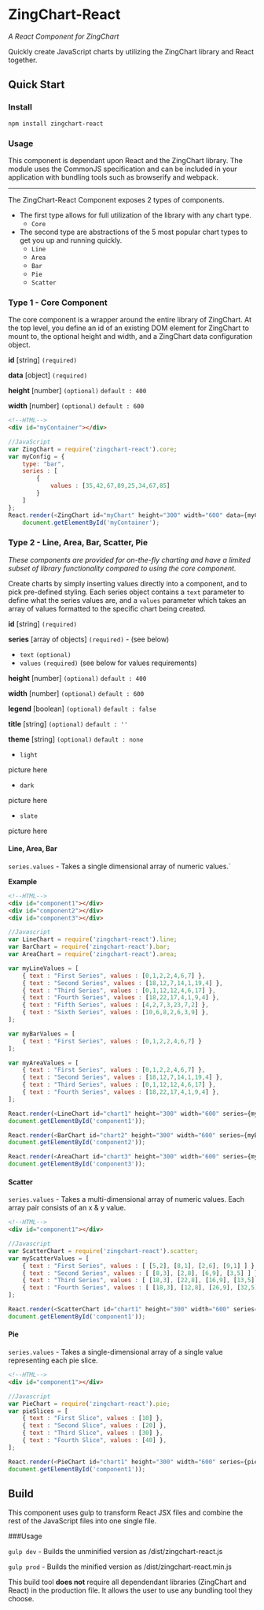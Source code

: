 # ZingChart-React

*A React Component for ZingChart*

Quickly create JavaScript charts by utilizing the ZingChart library and React together.

## Quick Start

### Install
```
npm install zingchart-react
```

### Usage

This component is dependant upon React and the ZingChart library. The module uses the CommonJS specification and can be included in your application with bundling tools such as browserify and webpack.

---

The ZingChart-React Component exposes 2 types of components. 

* The first type allows for full utilization of the library with any chart type.
	* `Core`
* The second type are abstractions of the 5 most popular chart types to get you up and running quickly.
 	* `Line`
 	* `Area`
 	* `Bar`
 	* `Pie`
 	* `Scatter`


### Type 1 - Core Component
The core component is a wrapper around the entire library of ZingChart. At the top level, you define an id of an existing DOM
element for ZingChart to mount to, the optional height and width, and a ZingChart data configuration object.

**id** [string] `(required)`

**data** [object] `(required)`

**height** [number] `(optional)` `default : 400`

**width** [number] `(optional)` `default : 600`


```html
<!--HTML-->
<div id="myContainer"></div>
```

```js
//JavaScript
var ZingChart = require('zingchart-react').core;
var myConfig = {
 	type: "bar", 
	series : [
		{
			values : [35,42,67,89,25,34,67,85]
		}
	]
};
React.render(<ZingChart id="myChart" height="300" width="600" data={myConfig} />, 
	document.getElementById('myContainer');
```
### Type 2 - Line, Area, Bar, Scatter, Pie
*These components are provided for on-the-fly charting and have a limited subset of library functionality compared to using the core component.*

Create charts by simply inserting values directly into a component, and to pick pre-defined styling. Each series object contains a `text` parameter to define what the series values are, and a `values` parameter which takes an array of values formatted to the specific chart being created.

**id** [string] `(required)`

**series** [array of objects] `(required)`  - (see below)

* `text` `(optional)`
* `values` `(required)` (see below for values requirements)

**height** [number] `(optional)` `default : 400`

**width** [number] `(optional)` `default : 600`

**legend** [boolean] `(optional)` `default : false`

**title** [string] `(optional)` `default : '' ` 

**theme** [string] `(optional)` `default : none` 

* `light`

picture here

* `dark`

picture here

* `slate`

picture here


#### Line, Area, Bar

`series.values` - Takes a single dimensional array of numeric values.`


**Example**

```html
<!--HTML-->
<div id="component1"></div>
<div id="component2"></div>
<div id="component3"></div>
```

```js
//Javascript
var LineChart = require('zingchart-react').line;
var BarChart = require('zingchart-react').bar;
var AreaChart = require('zingchart-react').area;

var myLineValues = [
    { text : "First Series", values : [0,1,2,2,4,6,7] },
    { text : "Second Series", values : [18,12,7,14,1,19,4] },
    { text : "Third Series", values : [0,1,12,12,4,6,17] },
    { text : "Fourth Series", values : [18,22,17,4,1,9,4] },
    { text : "Fifth Series", values : [4,2,7,3,23,7,2] },
    { text : "Sixth Series", values : [10,6,8,2,6,3,9] },
];

var myBarValues = [
    { text : "First Series", values : [0,1,2,2,4,6,7] }
];

var myAreaValues = [
    { text : "First Series", values : [0,1,2,2,4,6,7] },
    { text : "Second Series", values : [18,12,7,14,1,19,4] },
    { text : "Third Series", values : [0,1,12,12,4,6,17] },
    { text : "Fourth Series", values : [18,22,17,4,1,9,4] },
];

React.render(<LineChart id="chart1" height="300" width="600" series={myLineValues} legend="true" theme="light" title="Hello Line Chart"/>, 
document.getElementById('component1'));

React.render(<BarChart id="chart2" height="300" width="600" series={myBarValues} legend="true" theme="dark" title="Hello Bar Chart"/>, 
document.getElementById('component2'));

React.render(<AreaChart id="chart3" height="300" width="600" series={myBarValues} legend="true" theme="slate" title="Hello Area Chart"/>, 
document.getElementById('component3'));
```

#### Scatter

`series.values` - Takes a multi-dimensional array of numeric values. Each array pair consists of an x & y value.


```html
<!--HTML-->
<div id="component1"></div>
```

```js
//Javascript
var ScatterChart = require('zingchart-react').scatter;
var myScatterValues = [
    { text : "First Series", values : [ [5,2], [8,1], [2,6], [9,1] ] },
    { text : "Second Series", values : [ [8,3], [2,8], [6,9], [3,5] ] },
    { text : "Third Series", values : [ [18,3], [22,8], [16,9], [13,5] ] },
    { text : "Fourth Series", values : [ [18,3], [12,8], [26,9], [32,5] ] },
];

React.render(<ScatterChart id="chart1" height="300" width="600" series={myScatterValues} legend="true" theme="light" title="Hello Scatter Chart"/>, 
document.getElementById('component1'));

```


#### Pie

`series.values` - Takes a single-dimensional array of a single value representing each pie slice.

```html
<!--HTML-->
<div id="component1"></div>
```

```js
//Javascript
var PieChart = require('zingchart-react').pie;
var pieSlices = [
    { text : "First Slice", values : [10] },
    { text : "Second Slice", values : [20] },
    { text : "Third Slice", values : [30] },
    { text : "Fourth Slice", values : [40] },
];

React.render(<PieChart id="chart1" height="300" width="600" series={pieSlices} legend="true" theme="light" title="Hello Pie Chart"/>, 
document.getElementById('component1'));

```


## Build

This component uses gulp to transform React JSX files and combine the rest of the JavaScript files into one single file.

###Usage

`gulp dev` - Builds the unminified version as /dist/zingchart-react.js

`gulp prod` - Builds the minified version as /dist/zingchart-react.min.js

This build tool **does not** require all dependendant libraries (ZingChart and React) in the production file. It allows the user to use any bundling tool they choose.
